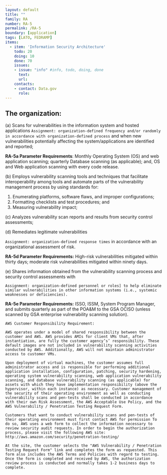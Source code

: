 ```yaml
---
layout: default
title: ""
family: RA
number: RA-5
permalink: /RA-5
boundary: [application]
tags: [LATO, FEDRAMP]
items:
  - item: 'Information Security Architecture'
    todo: 20
    doing: 10
    done: 70   
    issues:
    - issue: "info" #info, todo, doing, done
      text:
      url:
    contacts:
    - contact: Data.gov
      role:
---
```

## The organization:

(a) Scans for vulnerabilities in the information system and hosted applications `Assignment: organization-defined frequency and/or randomly in accordance with organization-defined process` and when new vulnerabilities potentially affecting the system/applications are identified and reported;

 **RA-5a Parameter Requirements**: Monthly Operating System (OS) and web application scanning; quarterly Database scanning (as applicable); and, OS and Web application scanning with every code release.

(b) Employs vulnerability scanning tools and techniques that facilitate interoperability among tools and automate parts of the vulnerability management process by using standards for:
1. Enumerating platforms, software flaws, and improper configurations;
1. Formatting checklists and test procedures; and
1. Measuring vulnerability impact;

(c) Analyzes vulnerability scan reports and results from security control assessments;

(d) Remediates legitimate vulnerabilities

`Assignment: organization-defined response times` in accordance with an organizational assessment of risk.

**RA-5d Parameter Requirements:** High-risk vulnerabilities mitigated within thirty days; moderate risk vulnerabilities mitigated within ninety days.

(e) Shares information obtained from the vulnerability scanning process and security control assessments with

`Assignment: organization-defined personnel or roles] to help eliminate similar vulnerabilities in other information systems (i.e., systemic weaknesses or deficiencies).`

**RA-5e Parameter Requirements:** ISSO, ISSM, System Program Manager, and submits quarterly as part of the POA&M to the GSA OCISO (unless scanned by GSA enterprise vulnerability scanning solution).

```
AWS Customer Responsibility Requirement:

AWS operates under a model of shared responsibility between the customer and AWS. AWS provides AMIs for client VMs that, after instantiation, are fully the customer agency’s’ responsibility. These default images are not included in vulnerability scanning activities conducted by AWS. Additionally, AWS will not maintain administrator access to customer VMs.

Upon deployment of virtual machines, the customer assumes full administrator access and is responsible for performing additional application installation, configuration, patching, security hardening, operating system vulnerability scanning, web application vulnerability scanning, and database vulnerability scanning (as applicable) for assets with which they have implementation responsibility (above the hypervisor, within each instance) as necessary. Customer management of the security of their operating environment as well as conducting vulnerability scans and pen-tests shall be conducted in accordance with their own Risk Assessment, the AWS Acceptable Use Policy, and the AWS Vulnerability / Penetration Testing Request Form.

Customers that want to conduct vulnerability scans and pen-tests of their operating environment must first contact AWS for permission To do so, AWS uses a web form to collect the information necessary to review security audit requests. In order to begin the authorization process, please visit the following AWS site: http://aws.amazon.com/security/penetration-testing/

At the site, the customer selects the "AWS Vulnerability / Penetration Testing Request Form" link and completes the form as requested. This form also includes the AWS Terms and Policies with regard to testing. Once the form is completed and received by AWS, the authorization review process is conducted and normally takes 1-2 business days to complete.
```
